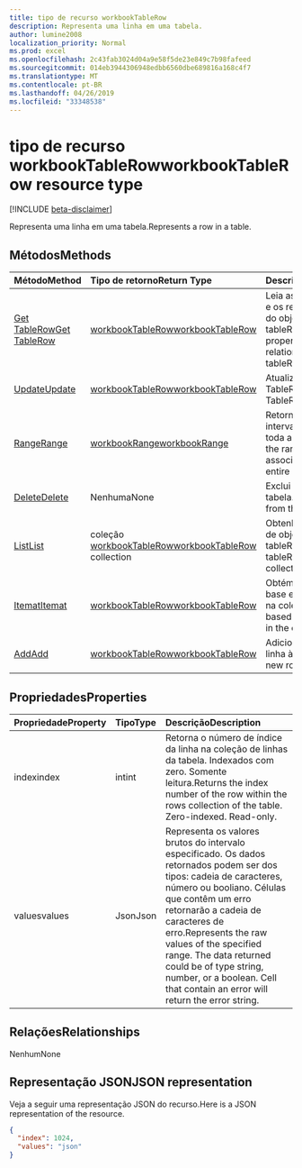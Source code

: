 ```yaml
---
title: tipo de recurso workbookTableRow
description: Representa uma linha em uma tabela.
author: lumine2008
localization_priority: Normal
ms.prod: excel
ms.openlocfilehash: 2c43fab3024d04a9e58f5de23e849c7b98fafeed
ms.sourcegitcommit: 014eb3944306948edbb6560dbe689816a168c4f7
ms.translationtype: MT
ms.contentlocale: pt-BR
ms.lasthandoff: 04/26/2019
ms.locfileid: "33348538"
---
```

# <a name="workbooktablerow-resource-type"></a><span data-ttu-id="d7e07-103">tipo de recurso workbookTableRow</span><span class="sxs-lookup"><span data-stu-id="d7e07-103">workbookTableRow resource type</span></span>

[!INCLUDE [beta-disclaimer](../../includes/beta-disclaimer.md)]

<span data-ttu-id="d7e07-104">Representa uma linha em uma tabela.</span><span class="sxs-lookup"><span data-stu-id="d7e07-104">Represents a row in a table.</span></span>


## <a name="methods"></a><span data-ttu-id="d7e07-105">Métodos</span><span class="sxs-lookup"><span data-stu-id="d7e07-105">Methods</span></span>

| <span data-ttu-id="d7e07-106">Método</span><span class="sxs-lookup"><span data-stu-id="d7e07-106">Method</span></span>           | <span data-ttu-id="d7e07-107">Tipo de retorno</span><span class="sxs-lookup"><span data-stu-id="d7e07-107">Return Type</span></span>    |<span data-ttu-id="d7e07-108">Descrição</span><span class="sxs-lookup"><span data-stu-id="d7e07-108">Description</span></span>|
|:---------------|:--------|:----------|
|[<span data-ttu-id="d7e07-109">Get TableRow</span><span class="sxs-lookup"><span data-stu-id="d7e07-109">Get TableRow</span></span>](../api/tablerow-get.md) | [<span data-ttu-id="d7e07-110">workbookTableRow</span><span class="sxs-lookup"><span data-stu-id="d7e07-110">workbookTableRow</span></span>](workbooktablerow.md) |<span data-ttu-id="d7e07-111">Leia as propriedades e os relacionamentos do objeto tableRow.</span><span class="sxs-lookup"><span data-stu-id="d7e07-111">Read properties and relationships of tableRow object.</span></span>|
|[<span data-ttu-id="d7e07-112">Update</span><span class="sxs-lookup"><span data-stu-id="d7e07-112">Update</span></span>](../api/tablerow-update.md) | [<span data-ttu-id="d7e07-113">workbookTableRow</span><span class="sxs-lookup"><span data-stu-id="d7e07-113">workbookTableRow</span></span>](workbooktablerow.md)  |<span data-ttu-id="d7e07-114">Atualize o objeto TableRow.</span><span class="sxs-lookup"><span data-stu-id="d7e07-114">Update TableRow object.</span></span> |
|[<span data-ttu-id="d7e07-115">Range</span><span class="sxs-lookup"><span data-stu-id="d7e07-115">Range</span></span>](../api/tablerow-range.md)|[<span data-ttu-id="d7e07-116">workbookRange</span><span class="sxs-lookup"><span data-stu-id="d7e07-116">workbookRange</span></span>](workbookrange.md)|<span data-ttu-id="d7e07-117">Retorna o objeto de intervalo associado a toda a linha.</span><span class="sxs-lookup"><span data-stu-id="d7e07-117">Returns the range object associated with the entire row.</span></span>|
|[<span data-ttu-id="d7e07-118">Delete</span><span class="sxs-lookup"><span data-stu-id="d7e07-118">Delete</span></span>](../api/tablerow-delete.md)|<span data-ttu-id="d7e07-119">Nenhuma</span><span class="sxs-lookup"><span data-stu-id="d7e07-119">None</span></span>|<span data-ttu-id="d7e07-120">Exclui a linha da tabela.</span><span class="sxs-lookup"><span data-stu-id="d7e07-120">Deletes the row from the table.</span></span>|
|[<span data-ttu-id="d7e07-121">List</span><span class="sxs-lookup"><span data-stu-id="d7e07-121">List</span></span>](../api/tablerow-list.md) | <span data-ttu-id="d7e07-122">coleção [workbookTableRow](workbooktablerow.md)</span><span class="sxs-lookup"><span data-stu-id="d7e07-122">[workbookTableRow](workbooktablerow.md) collection</span></span> |<span data-ttu-id="d7e07-123">Obtenha uma coleção de objetos tableRow.</span><span class="sxs-lookup"><span data-stu-id="d7e07-123">Get tableRow object collection.</span></span> |
|[<span data-ttu-id="d7e07-124">Itemat</span><span class="sxs-lookup"><span data-stu-id="d7e07-124">Itemat</span></span>](../api/tablerowcollection-itemat.md)|[<span data-ttu-id="d7e07-125">workbookTableRow</span><span class="sxs-lookup"><span data-stu-id="d7e07-125">workbookTableRow</span></span>](workbooktablerow.md)|<span data-ttu-id="d7e07-126">Obtém uma linha com base em sua posição na coleção.</span><span class="sxs-lookup"><span data-stu-id="d7e07-126">Gets a row based on its position in the collection.</span></span>|
|[<span data-ttu-id="d7e07-127">Add</span><span class="sxs-lookup"><span data-stu-id="d7e07-127">Add</span></span>](../api/tablerowcollection-add.md)|[<span data-ttu-id="d7e07-128">workbookTableRow</span><span class="sxs-lookup"><span data-stu-id="d7e07-128">workbookTableRow</span></span>](workbooktablerow.md)|<span data-ttu-id="d7e07-129">Adiciona uma nova linha à tabela.</span><span class="sxs-lookup"><span data-stu-id="d7e07-129">Adds a new row to the table.</span></span>|

## <a name="properties"></a><span data-ttu-id="d7e07-130">Propriedades</span><span class="sxs-lookup"><span data-stu-id="d7e07-130">Properties</span></span>
| <span data-ttu-id="d7e07-131">Propriedade</span><span class="sxs-lookup"><span data-stu-id="d7e07-131">Property</span></span>     | <span data-ttu-id="d7e07-132">Tipo</span><span class="sxs-lookup"><span data-stu-id="d7e07-132">Type</span></span>   |<span data-ttu-id="d7e07-133">Descrição</span><span class="sxs-lookup"><span data-stu-id="d7e07-133">Description</span></span>|
|:---------------|:--------|:----------|
|<span data-ttu-id="d7e07-134">index</span><span class="sxs-lookup"><span data-stu-id="d7e07-134">index</span></span>|<span data-ttu-id="d7e07-135">int</span><span class="sxs-lookup"><span data-stu-id="d7e07-135">int</span></span>|<span data-ttu-id="d7e07-p101">Retorna o número de índice da linha na coleção de linhas da tabela. Indexados com zero. Somente leitura.</span><span class="sxs-lookup"><span data-stu-id="d7e07-p101">Returns the index number of the row within the rows collection of the table. Zero-indexed. Read-only.</span></span>|
|<span data-ttu-id="d7e07-139">values</span><span class="sxs-lookup"><span data-stu-id="d7e07-139">values</span></span>|<span data-ttu-id="d7e07-140">Json</span><span class="sxs-lookup"><span data-stu-id="d7e07-140">Json</span></span>|<span data-ttu-id="d7e07-p102">Representa os valores brutos do intervalo especificado. Os dados retornados podem ser dos tipos: cadeia de caracteres, número ou booliano. Células que contêm um erro retornarão a cadeia de caracteres de erro.</span><span class="sxs-lookup"><span data-stu-id="d7e07-p102">Represents the raw values of the specified range. The data returned could be of type string, number, or a boolean. Cell that contain an error will return the error string.</span></span>|

## <a name="relationships"></a><span data-ttu-id="d7e07-144">Relações</span><span class="sxs-lookup"><span data-stu-id="d7e07-144">Relationships</span></span>
<span data-ttu-id="d7e07-145">Nenhum</span><span class="sxs-lookup"><span data-stu-id="d7e07-145">None</span></span>


## <a name="json-representation"></a><span data-ttu-id="d7e07-146">Representação JSON</span><span class="sxs-lookup"><span data-stu-id="d7e07-146">JSON representation</span></span>

<span data-ttu-id="d7e07-147">Veja a seguir uma representação JSON do recurso.</span><span class="sxs-lookup"><span data-stu-id="d7e07-147">Here is a JSON representation of the resource.</span></span>

<!-- {
  "blockType": "resource",
  "optionalProperties": [

  ],
  "@odata.type": "microsoft.graph.workbookTableRow"
}-->

```json
{
  "index": 1024,
  "values": "json"
}

```

<!-- uuid: 8fcb5dbc-d5aa-4681-8e31-b001d5168d79
2015-10-25 14:57:30 UTC -->
<!--
{
  "type": "#page.annotation",
  "description": "TableRow resource",
  "keywords": "",
  "section": "documentation",
  "tocPath": "",
  "suppressions": []
}
-->
